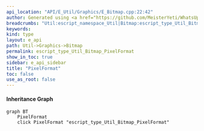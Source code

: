 ```yaml
---
api_location: "API/E_Util/Graphics/E_Bitmap.cpp:22:42"
author: Generated using <a href="https://github.com/MeisterYeti/WhatsUpDoc">WhatsUpDoc</a>
breadcrumbs: "Util:escript_namespace_Util|Bitmap:escript_type_Util_Bitmap"
keywords: 
kind: type
layout: e_api
path: Util->Graphics->Bitmap
permalink: escript_type_Util_Bitmap_PixelFormat
show_in_toc: true
sidebar: e_api_sidebar
title: "PixelFormat"
toc: false
use_as_root: false
---
```


#### Inheritance Graph

```mermaid
graph BT
	PixelFormat
	click PixelFormat "escript_type_Util_Bitmap_PixelFormat"
```

